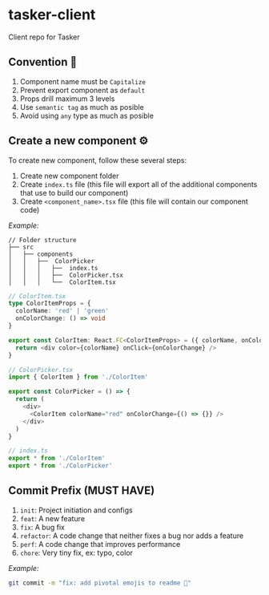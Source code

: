 # tasker-client
Client repo for Tasker

## Convention 🚧
1. Component name must be `Capitalize`
2. Prevent export component as `default`
3. Props drill maximum 3 levels
4. Use `semantic tag` as much as posible
5. Avoid using `any` type as much as posible

## Create a new component ⚙️

To create new component, follow these several steps:

1. Create new component folder
2. Create `index.ts` file (this file will export all of the additional components that use to build our component)
3. Create `<component_name>.tsx` file (this file will contain our component code)

_Example:_

```
// Folder structure
├── src
│   ├── components
│   │   ├──  ColorPicker
│   │   │   ├──  index.ts
│   │   │   ├──  ColorPicker.tsx
│   │   │   └──  ColorItem.tsx
```

```typescript
// ColorItem.tsx
type ColorItemProps = {
  colorName: 'red' | 'green'
  onColorChange: () => void
}

export const ColorItem: React.FC<ColorItemProps> = ({ colorName, onColorChange }) => {
  return <div color={colorName} onClick={onColorChange} />
}
```

```typescript
// ColorPicker.tsx
import { ColorItem } from './ColorItem'

export const ColorPicker = () => {
  return (
    <div>
      <ColorItem colorName="red" onColorChange={() => {}} />
    </div>
  )
}
```

```typescript
// index.ts
export * from './ColorItem'
export * from './ColorPicker'
```

## Commit Prefix (MUST HAVE)

1. `init`: Project initiation and configs
2. `feat`: A new feature
3. `fix`: A bug fix
4. `refactor`: A code change that neither fixes a bug nor adds a feature
5. `perf`: A code change that improves performance
6. `chore`: Very tiny fix, ex: typo, color

_Example:_

```bash
git commit -m "fix: add pivotal emojis to readme 🌈"
```
